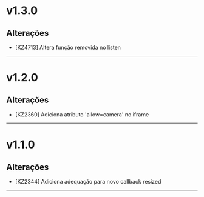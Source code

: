 # v1.3.0

## Alterações
- [KZ4713] Altera função removida no listen
---

# v1.2.0

## Alterações
- [KZ2360] Adiciona atributo 'allow=camera' no iframe
---

# v1.1.0

## Alterações
- [KZ2344] Adiciona adequação para novo callback resized
---

